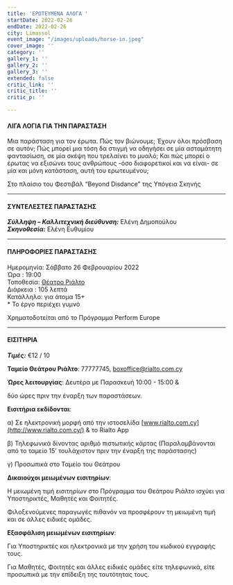 ```yaml
---
title: 'ΕΡΩΤΕΥΜΕΝΑ ΑΛΟΓΑ '
startDate: 2022-02-26
endDate: 2022-02-26
city: Limassol
event_image: "/images/uploads/horse-in.jpeg"
cover_image: ''
category: ''
gallery_1: ''
gallery_2: ''
gallery_3: ''
extended: false
critic_link: ''
critic_title: ''
critic_p: ''

---
```

#### ΛΙΓΑ ΛΟΓΙΑ ΓΙΑ ΤΗΝ ΠΑΡΑΣΤΑΣΗ

Μια παράσταση για τον έρωτα. Πώς τον βιώνουμε; Έχουν όλοι πρόσβαση σε αυτόν; Πώς μπορεί μια τόση δα στιγμή να οδηγήσει σε μία ασταμάτητη φαντασίωση, σε μία σκέψη που τρελαίνει το μυαλό; Και πώς μπορεί ο έρωτας να εξισώνει τους ανθρώπους -όσο διαφορετικοί και να είναι- σε μία και μόνη κατάσταση, αυτή του ερωτευμένου;

Στο πλαίσιο του Φεστιβάλ “Beyond Disdance” της Υπόγεια Σκηνής

***

#### ΣΥΝΤΕΛΕΣΤΕΣ ΠΑΡΑΣΤΑΣΗΣ

**_Σύλληψη – Καλλιτεχνική διεύθυνση:_** Ελένη Δημοπούλου  
**_Σκηνοθεσία:_** Ελένη Ευθυμίου

***

#### ΠΛΗΡΟΦΟΡΙΕΣ ΠΑΡΑΣΤΑΣΗΣ

Ημερομηνία: Σάββατο 26 Φεβρουαρίου 2022  
Ώρα : 19:00  
Τοποθεσία: [Θέατρο Ριάλτο](https://www.google.com/maps/place/Rialto+Theatre/@34.6797612,33.043364,17z/data=!3m1!4b1!4m5!3m4!1s0x14e7331ab1ec9197:0xdf6e42bed1d077b1!8m2!3d34.6797568!4d33.0455527)  
Διάρκεια : 105 λεπτά   
Κατάλληλο:  για άτομα 15+  
                   * Το έργο περιέχει γυμνό

Χρηματοδοτείται από το Πρόγραμμα Perform Europe

***

#### ΕΙΣΙΤΗΡΙΑ

**_Τιμές:_** €12 / 10

**Ταμείο Θεάτρου Ριάλτο**: 77777745, [boxoffice@rialto.com.cy](mailto:boxoffice@rialto.com.cy)

**Ώρες λειτουργίας**: Δευτέρα με Παρασκευή 10:00 - 15:00 &

δύο ώρες πριν την έναρξη των παραστάσεων.

**Εισιτήρια εκδίδονται**:

α) Σε ηλεκτρονική μορφή από την ιστοσελίδα [www.rialto.com.cy](http://www.rialto.com.cy/) & το Rialto App

β) Τηλεφωνικά δίνοντας αριθμό πιστωτικής κάρτας (Παραλαμβάνονται από το ταμείο 15’ τουλάχιστον πριν την έναρξη της παράστασης)

γ) Προσωπικά στο Ταμείο του Θεάτρου

**Δικαιούχοι μειωμένων εισιτηρίων**:

Η μειωμένη τιμή εισιτηρίων στο Πρόγραμμα του Θεάτρου Ριάλτο ισχύει για Υποστηρικτές, Μαθητές και Φοιτητές.

Φιλοξενούμενες παραγωγές πιθανόν να προσφέρουν τη μειωμένη τιμή και σε άλλες ειδικές ομάδες.

**Εξασφάλιση μειωμένων εισιτηρίων**:

Για Υποστηρικτές και ηλεκτρονικά με την χρήση του κωδικού εγγραφής τους.

Για Μαθητές, Φοιτητές και άλλες ειδικές ομάδες είτε τηλεφωνικά, είτε προσωπικά με την επίδειξη της ταυτότητας τους.